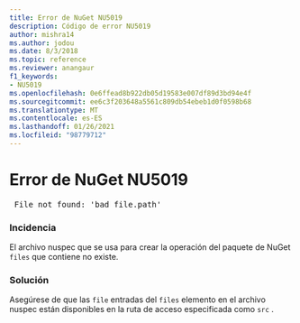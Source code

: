 ```yaml
---
title: Error de NuGet NU5019
description: Código de error NU5019
author: mishra14
ms.author: jodou
ms.date: 8/3/2018
ms.topic: reference
ms.reviewer: anangaur
f1_keywords:
- NU5019
ms.openlocfilehash: 0e6ffead8b922db05d19583e007df89d3bd94e4f
ms.sourcegitcommit: ee6c3f203648a5561c809db54ebeb1d0f0598b68
ms.translationtype: MT
ms.contentlocale: es-ES
ms.lasthandoff: 01/26/2021
ms.locfileid: "98779712"
---
```

# <a name="nuget-error-nu5019"></a>Error de NuGet NU5019
<pre> File not found: 'bad_file.path'</pre>

### <a name="issue"></a>Incidencia

El archivo nuspec que se usa para crear la operación del paquete de NuGet `files` que contiene no existe.


### <a name="solution"></a>Solución

Asegúrese de que las `file` entradas del `files` elemento en el archivo nuspec están disponibles en la ruta de acceso especificada como `src` .

